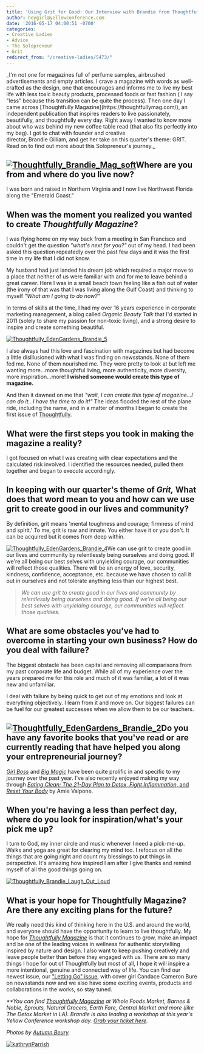 ```yaml
---
title: 'Using Grit for Good: Our Interview with Brandie from Thoughtfully Magazine'
author: heygirl@yellowconference.com
date: '2016-05-17 04:00:51 -0700'
categories:
- Creative Ladies
- Advice
- The Solopreneur
- Grit
redirect_from: "/creative-ladies/5473/"
---
```


<div>_I'm not one for magazines full of perfume samples, airbrushed advertisements and empty articles. I crave a magazine with words as well-crafted as the design, one that encourages and informs me to live my best life with less toxic beauty products, processed foods or fast fashion ( I say "less" because this transition can be quite the process). Then one day I came across [Thoughtfully Magazine](https://thoughtfullymag.com/), an independent publication that inspires readers to live passionately, beautifully, and thoughtfully every day. Right away I wanted to know more about who was behind my new coffee table read (that also fits perfectly into my bag). I got to chat with founder and creative director, Brandie Gilliam, and get her take on this quarter's theme: GRIT. Read on to find out more about this Solopreneur's journey._</div>

## [![Thoughtfully_Brandie_Mag_soft](https://s3.amazonaws.com/yellow-files/blog/2016/05/Thoughtfully_Brandie_Mag_soft.jpg)](https://s3.amazonaws.com/yellow-files/blog/2016/05/Thoughtfully_Brandie_Mag_soft.jpg)Where are you from and where do you live now?

I was born and raised in Northern Virginia and I now live Northwest Florida along the "Emerald Coast."

## When was the moment you realized you wanted to create _Thoughtfully Magazine_?

I was flying home on my way back from a meeting in San Francisco and couldn't get the question _"what's next for you?"_ out of my head. I had been asked this question repeatedly over the past few days and it was the first time in my life that I did not know.

My husband had just landed his dream job which required a major move to a place that neither of us were familiar with and for me to leave behind a great career. Here I was in a small beach town feeling like a fish out of water (the irony of that was that I was living along the Gulf Coast) and thinking to myself _"What am I going to do now?"_

In terms of skills at the time, I had my over 16 years experience in corporate marketing management, a blog called _Organic Beauty Talk_ that I'd started in 2011 (solely to share my passion for non-toxic living), and a strong desire to inspire and create something beautiful.

[![Thoughtfully_EdenGardens_Brandie_5](https://s3.amazonaws.com/yellow-files/blog/2016/05/Thoughtfully_EdenGardens_Brandie_5.jpg)](https://s3.amazonaws.com/yellow-files/blog/2016/05/Thoughtfully_EdenGardens_Brandie_5.jpg)

I also always had this love and fascination with magazines but had become a little disillusioned with what I was finding on newsstands. None of them fed me. None of them nourished me. They were pretty to look at but left me wanting more...more thoughtful living, more authenticity, more diversity, more inspiration...more! **I wished someone would create this type of magazine.**

And then it dawned on me that _"wait, I can create this type of magazine...I can do it...I have the time to do it!"_ The ideas flooded the rest of the plane ride, including the name, and in a matter of months I began to create the first issue of [Thoughtfully](https://thoughtfullymag.com/).

## What were the first steps you took in making the magazine a reality?

I got focused on what I was creating with clear expectations and the calculated risk involved. I identified the resources needed, pulled them together and began to execute accordingly.

## In keeping with our quarter's theme of _Grit,_ What does that word mean to you and how can we use grit to create good in our lives and community?

By definition, grit means 'mental toughness and courage; firmness of mind and spirit.' To me, grit is raw and innate. You either have it or you don't. It can be acquired but it comes from deep within.

[![Thoughtfully_EdenGardens_Brandie_4](https://s3.amazonaws.com/yellow-files/blog/2016/05/Thoughtfully_EdenGardens_Brandie_4.jpg)](https://s3.amazonaws.com/yellow-files/blog/2016/05/Thoughtfully_EdenGardens_Brandie_4.jpg)We can use grit to create good in our lives and community by relentlessly being ourselves and doing good. If we're all being our best selves with unyielding courage, our communities will reflect those qualities. There will be an energy of love, security, kindness, confidence, acceptance, etc. because we have chosen to call it out in ourselves and not tolerate anything less than our highest best.

> _We can use grit to create good in our lives and community by relentlessly being ourselves and doing good. If we're all being our best selves with unyielding courage, our communities will reflect those qualities._

## What are some obstacles you've had to overcome in starting your own business? How do you deal with failure?

The biggest obstacle has been capital and removing all comparisons from my past corporate life and budget. While all of my experience over the years prepared me for this role and much of it was familiar, a lot of it was new and unfamiliar.

I deal with failure by being quick to get out of my emotions and look at everything objectively. I learn from it and move on. Our biggest failures can be fuel for our greatest successes when we allow them to be our teachers.

## [![Thoughtfully_EdenGardens_Brandie_2](https://s3.amazonaws.com/yellow-files/blog/2016/05/Thoughtfully_EdenGardens_Brandie_2.jpg)](https://s3.amazonaws.com/yellow-files/blog/2016/05/Thoughtfully_EdenGardens_Brandie_2.jpg)Do you have any favorite books that you've read or are currently reading that have helped you along your entrepreneurial journey?

_[Girl Boss](http://www.amazon.com/GIRLBOSS-Sophia-Amoruso/dp/039916927X)_ and _[Big Magic](http://www.amazon.com/Big-Magic-Creative-Living-Beyond/dp/1594634718/ref=sr_1_1?s=books&ie=UTF8&qid=1463460232&sr=1-1&keywords=big+magic)_ have been quite prolific in and specific to my journey over the past year. I've also recently enjoyed making my way through [_Eating Clean: The 21-Day Plan to Detox_, _Fight Inflammation_, and _Reset Your Body_](http://www.amazon.com/Eating-Clean-21-Day-Detox-Inflammation/dp/0544546466) by Amie Valpone.

## When you're having a less than perfect day, where do you look for inspiration/what's your pick me up?

I turn to God, my inner circle and music whenever I need a pick-me-up. Walks and yoga are great for clearing my mind too. I refocus on all the things that are going right and count my blessings to put things in perspective. It's amazing how inspired I am after I give thanks and remind myself of all the good things going on.

[![Thoughtfully_Brandie_Laugh_Out_Loud](https://s3.amazonaws.com/yellow-files/blog/2016/05/Thoughtfully_Brandie_Laugh_Out_Loud.jpg)](https://s3.amazonaws.com/yellow-files/blog/2016/05/Thoughtfully_Brandie_Laugh_Out_Loud.jpg)

## What is your hope for Thoughtfully Magazine? Are there any exciting plans for the future?

We really need this kind of thinking here in the U.S. and around the world, and everyone should have the opportunity to learn to live thoughtfully. My hope for _[Thoughtfully Magazine](https://thoughtfullymag.com/)_ is that it continues to grow, make an impact and be one of the leading voices in wellness for authentic storytelling inspired by nature and design. I also want to keep pushing creatively and leave people better than before they engaged with us. There are so many things I hope for out of Thoughtfully but most of all, I hope it will inspire a more intentional, genuine and connected way of life. You can find our newest issue, our ["Letting Go" issue](https://thoughtfullymag.com/shop/), with cover girl Candace Cameron Bure on newsstands now and we also have some exciting events, products and collaborations in the works, so stay tuned.

_**You can find <u>[Thoughtfully Magazine](https://thoughtfullymag.com/)</u> at Whole Foods Market, Barnes & Noble, Sprouts, Natural Grocers, Earth Fare, Central Market and more (like The Detox Market in LA). Brandie is also leading a workshop at this year's Yellow Conference workshop day. [Grab your ticket here](http://yellowconference.com/yellow-conference-workshop-day/)._

_Photos by [Autumn Beury](http://www.hellomisslovely.com/)_

[![kathrynParrish](https://s3.amazonaws.com/yellow-files/blog/2016/05/kathrynParrish.jpg)](http://yellowconference.com/)
